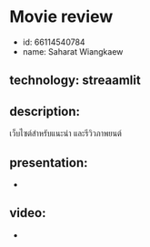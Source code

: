 # Movie review
* id: 66114540784
* name: Saharat Wiangkaew

## technology: streaamlit

## description:
เว็บไซต์สำหรับแนะนำ และรีวิวภาพยนต์

## presentation:
-
## video:
-
